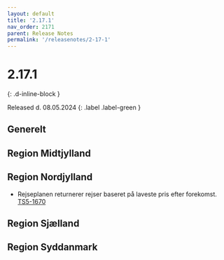 ```yaml
---
layout: default
title: '2.17.1'
nav_order: 2171
parent: Release Notes
permalink: '/releasenotes/2-17-1'
---
```


# 2.17.1
{: .d-inline-block }

Released d. 08.05.2024
{: .label .label-green }

## Generelt

## Region Midtjylland

## Region Nordjylland
- Rejseplanen returnerer rejser baseret på laveste pris efter forekomst. [TS5-1670](https://sd.trifork.com/browse/TS5-1670)

## Region Sjælland

## Region Syddanmark
